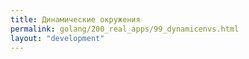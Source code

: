 ```yaml
---
title: Динамические окружения
permalink: golang/200_real_apps/99_dynamicenvs.html
layout: "development"
---
```


